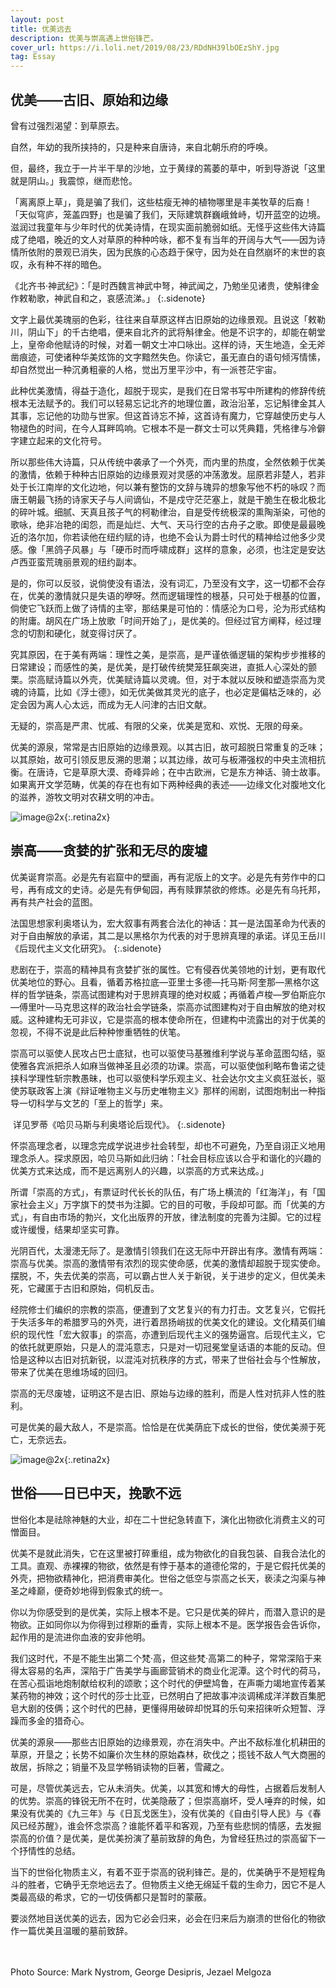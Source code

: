 ```yaml
---
layout: post
title: 优美远去
description: 优美与崇高遇上世俗锋芒。
cover_url: https://i.loli.net/2019/08/23/RDdNH39lbOEzShY.jpg
tag: Essay
---
```


## 优美——古旧、原始和边缘

曾有过强烈渴望：到草原去。

自然，年幼的我所挟持的，只是种来自唐诗，来自北朝乐府的呼唤。

但，最终，我立于一片半干旱的沙地，立于黄绿的蔫萎的草中，听到导游说「这里就是阴山。」我震惊，继而悲怆。

「离离原上草」，竟是骗了我们，这些枯瘦无神的植物哪里是丰美牧草的后裔！「天似穹庐，笼盖四野」也是骗了我们，天际建筑群巍峨耸峙，切开蓝空的边境。滋润过我童年与少年时代的优美诗情，在现实面前脆弱如纸。无怪乎这些伟大诗篇成了绝唱，晚近的文人对草原的种种吟咏，都不复有当年的开阔与大气——因为诗情所依附的景观已消失，因为民族的心态趋于保守，因为处在自然崩坏的末世的哀叹，永有种不祥的暗色。

《北齐书·神武纪》：「是时西魏言神武中弩，神武闻之，乃勉坐见诸贵，使斛律金作敕勒歌，神武自和之，哀感流涕。」
{:.sidenote}

文字上最优美瑰丽的色彩，往往来自草原这样古旧原始的边缘景观。且说这「敕勒川，阴山下」的千古绝唱，便来自北齐的武将斛律金。他是不识字的，却能在朝堂上，皇帝命他赋诗的时候，对着一朝文士冲口咏出。这样的诗，天生地造，全无斧凿痕迹，可使诸种华美炫饰的文字黯然失色。你读它，虽无直白的语句倾泻情愫，却自然觉出一种沉勇粗豪的人格，觉出万里平沙中，有一派苍茫宇宙。

此种优美激情，得益于造化，超脱于现实，是我们在日常书写中所建构的修辞传统根本无法赋予的。我们可以轻易忘记北齐的地理位置，政治沿革，忘记斛律金其人其事，忘记他的功勋与世家。但这首诗忘不掉，这首诗有魔力，它穿越使历史与人物褪色的时间，在今人耳畔鸣响。它根本不是一群文士可以凭典籍，凭格律与冷僻字建立起来的文化符号。

所以那些伟大诗篇，只从传统中袭承了一个外壳，而内里的热度，全然依赖于优美的激情，依赖于种种古旧原始的边缘景观对灵感的冲荡激发。屈原若非楚人，若非处于长江南岸的文化边地，何以兼有整饬的文辞与瑰异的想象写他不朽的咏叹？而唐王朝最飞扬的诗家天子与人间谪仙，不是戍守茫茫塞上，就是干脆生在极北极北的碎叶城。细腻、天真且孩子气的柯勒律治，自是受传统极深的熏陶渐染，可他的歌咏，绝非冶艳的闺怨，而是灿烂、大气、天马行空的古舟子之歌。即使是最最晚近的洛尔加，你若读他在纽约赋的诗，也绝不会认为爵士时代的精神给过他多少灵感。像「黑鸽子风暴」与「硬币时而呼啸成群」这样的意象，必须，也注定是安达卢西亚蛮荒瑰丽景观的纽约副本。

是的，你可以反驳，说倘使没有语法，没有词汇，乃至没有文字，这一切都不会存在，优美的激情就只是失语的咿呀。然而逻辑理性的根基，只可处于根基的位置，倘使它飞跃而上做了诗情的主宰，那结果是可怕的：情感沦为口号，沦为形式结构的附庸。胡风在广场上放歌「时间开始了」，是优美的。但经过官方阐释，经过理念的切割和硬化，就变得讨厌了。

究其原因，在于美有两端：理性之美，是崇高，是严谨依循逻辑的架构步步推移的日常建设；而感性的美，是优美，是打破传统樊笼狂飙突进，直抵人心深处的颤栗。崇高赋诗篇以外壳，优美赋诗篇以灵魂。但，对于本就以反映和塑造崇高为灵魂的诗篇，比如《浮士德》，如无优美做其灵光的底子，也必定是偏枯乏味的，必定会因为离人心太远，而成为无人问津的古旧文献。

无疑的，崇高是严肃、忧戚、有限的父亲，优美是宽和、欢悦、无限的母亲。

优美的源泉，常常是古旧原始的边缘景观。以其古旧，故可超脱日常重复的乏味；以其原始，故可引领反思反溯的思潮；以其边缘，故可与板滞强权的中央主流相抗衡。在唐诗，它是草原大漠、奇峰异岭；在中古欧洲，它是东方神话、骑士故事。如果离开文学范畴，优美的存在也有如下两种经典的表述——边缘文化对腹地文化的滋养，游牧文明对农耕文明的冲击。

![image@2x](https://i.loli.net/2019/08/23/wVqMHPrEItd146h.jpg){:.retina2x}

## 崇高——贪婪的扩张和无尽的废墟

优美诞育崇高。必是先有岩窟中的壁画，再有泥版上的文字。必是先有劳作中的口号，再有成文的史诗。必是先有伊甸园，再有赎罪禁欲的修炼。必是先有乌托邦，再有共产社会的蓝图。

法国思想家利奥塔认为，宏大叙事有两套合法化的神话：其一是法国革命为代表的对于自由解放的承诺，其二是以黑格尔为代表的对于思辨真理的承诺。详见王岳川《后现代主义文化研究》。
{:.sidenote}

悲剧在于，崇高的精神具有贪婪扩张的属性。它有侵吞优美领地的计划，更有取代优美地位的野心。且看，循着苏格拉底—亚里士多德—托马斯·阿奎那—黑格尔这样的哲学链条，崇高试图建构对于思辨真理的绝对权威；再循着卢梭—罗伯斯庇尔—傅里叶—马克思这样的政治社会学链条，崇高亦试图建构对于自由解放的绝对权威。这种建构无可非议，它是崇高的根本使命所在，但建构中流露出的对于优美的忽视，不得不说是此后种种惨重牺牲的伏笔。

崇高可以驱使人民攻占巴士底狱，也可以驱使马基雅维利学说与革命蓝图勾结，驱使雅各宾派把杀人如麻当做神圣且必须的功课。崇高，可以驱使伽利略布鲁诺之徒挟科学理性斩宗教愚昧，也可以驱使科学乐观主义、社会达尔文主义疯狂滋长，驱使苏联政客上演《辩证唯物主义与历史唯物主义》那样的闹剧，试图炮制出一种指导一切科学与文艺的「至上的哲学」来。

 详见罗蒂《哈贝马斯与利奥塔论后现代》。
{:.sidenote}

怀崇高理念者，以理念完成学说进步社会转型，却也不可避免，乃至自诩正义地用理念杀人。探求原因，哈贝马斯如此归纳：「社会目标应该以合乎和谐化的兴趣的优美方式来达成，而不是远离别人的兴趣，以崇高的方式来达成。」

所谓「崇高的方式」，有票证时代长长的队伍，有广场上横流的「红海洋」，有「国家社会主义」万字旗下的焚书为注脚。它的目的可敬，手段却可鄙。而「优美的方式」，有自由市场的勃兴，文化出版界的开放，律法制度的完善为注脚。它的过程或许缓慢，结果却坚实可靠。

光阴百代，太漫漶无际了。是激情引领我们在这无际中开辟出有序。激情有两端：崇高与优美。崇高的激情带有浓烈的现实使命感，优美的激情却超脱于现实使命。摆脱，不，失去优美的崇高，可以霸占世人关于新锐，关于进步的定义，但优美未死，它藏匿于古旧和原始，伺机反击。

经院修士们编织的宗教的崇高，便遭到了文艺复兴的有力打击。文艺复兴，它假托于失活多年的希腊罗马的外壳，进行着昂扬峭拔的优美文化的建设。文化精英们编织的现代性「宏大叙事」的崇高，亦遭到后现代主义的强势逼宫。后现代主义，它的依托就更原始，只是人的混沌意志，只是对一切冠冕堂皇话语的本能的反动。但恰是这种以古旧对抗新锐，以混沌对抗秩序的方式，带来了世俗社会与个性解放，带来了优美在思维场域的回归。

崇高的无尽废墟，证明这不是古旧、原始与边缘的胜利，而是人性对抗非人性的胜利。

可是优美的最大敌人，不是崇高。恰恰是在优美荫庇下成长的世俗，使优美濒于死亡，无奈远去。

![image@2x](https://i.loli.net/2019/08/23/D3Ikmj1vzyRQSB6.jpg){:.retina2x}

## 世俗——日已中天，挽歌不远

世俗化本是祛除神魅的大业，却在二十世纪急转直下，演化出物欲化消费主义的可憎面目。

优美不是就此消失，它在这里被打碎重组，成为物欲化的自我包装、自我合法化的工具。直观、赤裸裸的物欲，依然是有悖于基本的道德伦常的，于是它假托优美的外壳，把物欲精神化，把消费审美化。世俗之低空与崇高之长天，亵渎之沟渠与神圣之峰巅，便奇妙地得到假象式的统一。

你以为你感受到的是优美，实际上根本不是。它只是优美的碎片，而潜入意识的是物欲。正如同你以为你得到过穆斯的垂青，实际上根本不是。医学报告会告诉你，起作用的是流进你血液的安非他明。

我们这时代，不是不能生出第二个梵·高，但这些梵·高第二的种子，常常深陷于来得太容易的名声，深陷于广告美学与画廊营销术的商业化泥潭。这个时代的荷马，在苦心孤诣地炮制献给权利的颂歌；这个时代的伊壁鸠鲁，在声嘶力竭地宣传着某某药物的神效；这个时代的莎士比亚，已然明白了把故事冲淡调稀成洋洋数百集肥皂大剧的伎俩；这个时代的巴赫，更懂得用破碎却悦耳的乐句来招徕听众短暂、浮躁而多金的猎奇心。

优美的源泉——那些古旧原始的边缘景观，亦在消失中。产出不敌标准化机耕田的草原，开垦之；长势不如廉价次生林的原始森林，砍伐之；揽钱不敌人气大商圈的故居，拆除之；销量不及显学畅销读物的巨著，雪藏之。

可是，尽管优美远去，它从未消失。优美，以其宽和博大的母性，占据着后发制人的优势。崇高的锋锐无所不在时，优美隐蔽了；但崇高崩坏，受人唾弃的时候，如果没有优美的《九三年》与《日瓦戈医生》，没有优美的《自由引导人民》与《春风已经苏醒》，谁会怀念崇高？谁能怀着平和客观，乃至有些悲悯的情感，去发掘崇高的价值？是优美，是优美扮演了墓前致辞的角色，为曾经狂热过的崇高留下一个抒情性的总结。

当下的世俗化物质主义，有着不亚于崇高的锐利锋芒。是的，优美确乎不是短程角斗的胜者，它确乎无奈地远去了。但物质主义绝无绵延千载的生命力，因它不是人类最高级的希求，它的一切伎俩都只是暂时的蒙蔽。

要淡然地目送优美的远去，因为它必会归来，必会在归来后为崩溃的世俗化的物欲作一篇优美且温暖的墓前致辞。

&emsp;  
&emsp;  
Photo Source: Mark Nystrom, George Desipris, Jezael Melgoza

